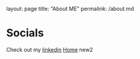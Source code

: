 layout: page
title: "About ME"
permalink: /about.md

# Socials
Check out my [linkedin](https://www.linkedin.com/in/brandonejem)
[Home](https://www.Ejem0724.github.io/README.md)
new2
